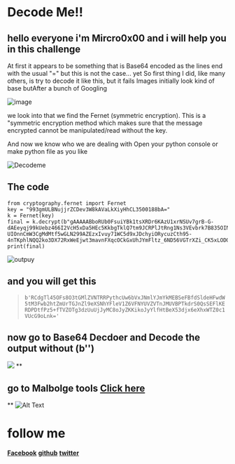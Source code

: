 
# Decode Me!!

## hello everyone i'm Mircro0x00 and i will help you in this challenge

At first it appears to be something that is Base64 encoded as the lines end with the usual "=" but this is not the case... yet So first thing I did, like many others, is try to decode it like this, but it fails
Images initially look kind of base butAfter a bunch of Googling 

![image](https://user-images.githubusercontent.com/67539414/90959340-bde1a680-e49a-11ea-94ef-583bdbf7d81a.png)

we look into that we find the Fernet (symmetric encryption). This is a "symmetric encryption method which makes sure that the message encrypted cannot be manipulated/read without the key.

And now we know who we are dealing with
Open your python console or make python file as you like

![Decodeme](https://user-images.githubusercontent.com/67539414/90961831-defec300-e4ab-11ea-8c7f-b14500557917.png)
## The code
    from cryptography.fernet import Fernet
    key = "993gmULBNujjrZCDev3W8kAVaLkXiyHhCL3500188bA="
    k = Fernet(key)
    final = k.decrypt(b"gAAAAABboRUb0FsuiYBk1tsXRDr6KAzU1xrNSUv7grB-G-dAEeyqj99kUebz466I2VcH5xDa5HEc5KkbgTklQ7tm9JCRPlJtRng1Ns3VEvbrk7B835OINfPnRbc-UIOnnCmW3CgMdMtf5wGLN299AZEzxIvuy71WC5d9xJDchyiORycuzCth95-4nTKphlNQQ2ko3DX72RxWeEjwt3mavnFXqcOCkGxUhJYmFltz_6ND56VGTrXZi_CK5xLODOX4sj1GNwN_CrU3sJ0obTdA2wF5OaDZLbA1GBPfK0PDlC9WxoUf85K0tFXKfqbt3c5YqtqfytNG5gTkbDFM2NjE7BveBf1DP9ca8g==")
    print(final)
![outpuy](https://user-images.githubusercontent.com/67539414/90961947-af03ef80-e4ac-11ea-8c93-096c73e8343b.png)

##  and you will get this 

> `b'RCdgTl45OFs8O3tGMlZVNTRRPythcUw6bVxJNmlYJmYkMEBSeFBfdSldeHFwdW5tM3Fwb2htZmUrTGJnZl9eXSNhYFleV1Z6VFNYUVZVTnJMUVBPTkdrS0QsSEFlKERDPDtfPz5+fTVZOTg3dzUuUjJyMC8oJyZKKikoJyYlfHtBeX53djx6eXhxWTZ0c1VUcG9oLnk='`

## **now go to Base64 Decdoer and Decode the output without (b'')**

![](https://res.cloudinary.com/micro0x00/image/upload/v1598117981/44_wnjmmm.png)
**

## go to Malbolge tools [Click here](https://zb3.me/malbolge-tools/)

**
![Alt Text](https://res.cloudinary.com/practicaldev/image/fetch/s--P59qDlKK--/c_limit%2Cf_auto%2Cfl_progressive%2Cq_auto%2Cw_880/https://dev-to-uploads.s3.amazonaws.com/i/jhxpmufnf32sfw7qhaxd.png)


# follow me
[**Facebook**](https://www.facebook.com/Micro0x00)
**[github](https://github.com/Micro0x00)**
**[twitter](https://twitter.com/micro0x00)**
